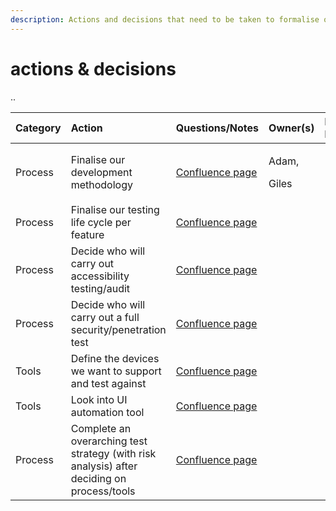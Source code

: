 ```yaml
---
description: Actions and decisions that need to be taken to formalise our QA process
---
```


# actions & decisions

..

<table>
  <thead>
    <tr>
      <th style="text-align:left">Category</th>
      <th style="text-align:left">Action</th>
      <th style="text-align:left">Questions/Notes</th>
      <th style="text-align:left">Owner(s)</th>
      <th style="text-align:left">Date Raised</th>
      <th style="text-align:left">Status</th>
    </tr>
  </thead>
  <tbody>
    <tr>
      <td style="text-align:left">Process</td>
      <td style="text-align:left">Finalise our development methodology</td>
      <td style="text-align:left"><a href="qa-process/testing-life-cycle.md">Confluence page</a>
      </td>
      <td style="text-align:left">
        <p>Adam,</p>
        <p>Giles</p>
      </td>
      <td style="text-align:left">15/12</td>
      <td style="text-align:left">In Progress</td>
    </tr>
    <tr>
      <td style="text-align:left">Process</td>
      <td style="text-align:left">Finalise our testing life cycle per feature</td>
      <td style="text-align:left"><a href="https://app.gitbook.com/@equalcare/s/the-platform/~/drafts/-MOaTfliunkF9lMOMBf2/quality-assurance-strategy/qa-process/methodology/@drafts">Confluence page</a>
      </td>
      <td style="text-align:left"></td>
      <td style="text-align:left"></td>
      <td style="text-align:left">In Progress</td>
    </tr>
    <tr>
      <td style="text-align:left">Process</td>
      <td style="text-align:left">Decide who will carry out accessibility testing/audit</td>
      <td style="text-align:left"><a href="testing-types/non-functional-testing/accessibility.md">Confluence page</a>
      </td>
      <td style="text-align:left"></td>
      <td style="text-align:left"></td>
      <td style="text-align:left">In Progress</td>
    </tr>
    <tr>
      <td style="text-align:left">Process</td>
      <td style="text-align:left">Decide who will carry out a full security/penetration test</td>
      <td style="text-align:left"><a href="testing-types/non-functional-testing/security.md">Confluence page</a>
      </td>
      <td style="text-align:left"></td>
      <td style="text-align:left"></td>
      <td style="text-align:left">In Progress</td>
    </tr>
    <tr>
      <td style="text-align:left">Tools</td>
      <td style="text-align:left">Define the devices we want to support and test against</td>
      <td style="text-align:left"><a href="testing-types/functional-testing/compatibility.md">Confluence page</a>
      </td>
      <td style="text-align:left"></td>
      <td style="text-align:left"></td>
      <td style="text-align:left">To start</td>
    </tr>
    <tr>
      <td style="text-align:left">Tools</td>
      <td style="text-align:left">Look into UI automation tool</td>
      <td style="text-align:left"><a href="testing-types/functional-testing/ui-automation.md">Confluence page</a>
      </td>
      <td style="text-align:left"></td>
      <td style="text-align:left"></td>
      <td style="text-align:left">To start</td>
    </tr>
    <tr>
      <td style="text-align:left">Process</td>
      <td style="text-align:left">Complete an overarching test strategy (with risk analysis) after deciding
        on process/tools</td>
      <td style="text-align:left"><a href="planning/test-plan.md">Confluence page</a>
      </td>
      <td style="text-align:left"></td>
      <td style="text-align:left"></td>
      <td style="text-align:left">To start</td>
    </tr>
  </tbody>
</table>



